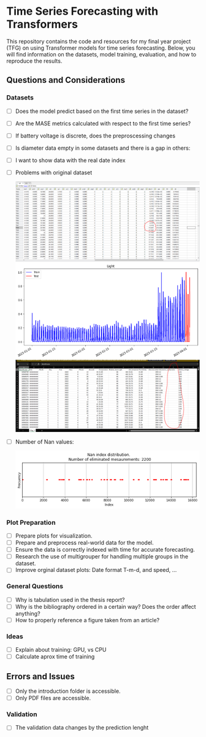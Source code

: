 # Time Series Forecasting with Transformers

This repository contains the code and resources for my final year project (TFG) on using Transformer models for time series forecasting. Below, you will find information on the datasets, model training, evaluation, and how to reproduce the results.

## Questions and Considerations

### Datasets
- [ ] Does the model predict based on the first time series in the dataset?
- [ ] Are the MASE metrics calculated with respect to the first time series?
- [ ] If battery voltage is discrete, does the preproscessing changes
- [ ] Is diameter data empty in some datasets and there is a gap in others:
- [ ] I want to show data with the real date index
- [ ] Problems with original dataset

    <img src="Diam_Gap_Sand_1.PNG" alt="drawing" width="500"/>

    <img src="Light_Sand_2.PNG" alt="drawing" width="500"/>

    <img src="No_Diam_Clay_1.PNG" alt="drawing" width="500"/>

- [ ] Number of Nan values:

    <img src="Nan_Clay_2.PNG" alt="drawing" width="500"/>

### Plot Preparation
- [ ] Prepare plots for visualization.
- [ ] Prepare and preprocess real-world data for the model.
- [ ] Ensure the data is correctly indexed with time for accurate forecasting.
- [ ] Research the use of multigrouper for handling multiple groups in the dataset.
- [ ] Improve orginal dataset plots: Date format T-m-d, and speed, ...

### General Questions
- [ ] Why is tabulation used in the thesis report?
- [ ] Why is the bibliography ordered in a certain way? Does the order affect anything?
- [ ] How to properly reference a figure taken from an article?

### Ideas
- [ ] Explain about training: GPU, vs CPU
- [ ] Calculate aprox time of training

## Errors and Issues
- [ ] Only the introduction folder is accessible.
- [ ] Only PDF files are accessible.

### Validation
- [ ] The validation data changes by the prediction lenght

